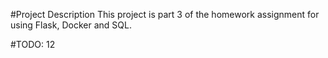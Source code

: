 #Project Description
This project is part 3 of the homework assignment for using Flask, Docker and SQL.

#TODO: 12